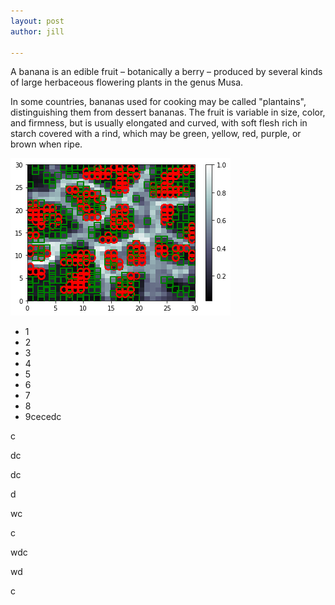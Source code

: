 ```yaml
---
layout: post
author: jill

---
```

A banana is an edible fruit – botanically a berry – produced by several kinds
of large herbaceous flowering plants in the genus Musa.

In some countries, bananas used for cooking may be called "plantains",
distinguishing them from dessert bananas. The fruit is variable in size, color,
and firmness, but is usually elongated and curved, with soft flesh rich in
starch covered with a rind, which may be green, yellow, red, purple, or brown
when ripe.

![](/uploads/som.png)

* 1
* 2
* 3
* 4
* 5
* 6
* 7
* 8
* 9cecedc

c

dc

dc

d

wc

c

wdc

wd

c